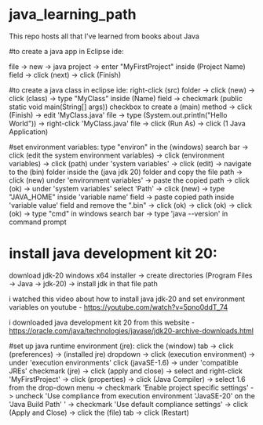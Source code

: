 # java_learning_path
This repo hosts all that I've learned from books about Java

#to create a java app in Eclipse ide:

file -> new -> java project -> enter "MyFirstProject" inside (Project Name) field -> click (next) -> click (Finish)


#to create a java class in eclipse ide:
right-click (src) folder -> click (new) -> click (class) -> type "MyClass" inside (Name) field -> checkmark (public static void main(String[] args)) checkbox to create a (main) method -> click (Finish) -> edit 'MyClass.java' file -> type (System.out.println("Hello World")) -> right-click 'MyClass.java' file -> click (Run As) -> click (1 Java Application)


#set environment variables:
type "environ" in the (windows) search bar -> click (edit the system environment variables) -> click (environment variables) -> click (path) under 'system variables' -> click (edit) -> navigate to the (bin) folder inside the (java jdk 20) folder and copy the file path -> click (new) under 'environment variables' -> paste the copied path -> click (ok) -> under 'system variables' select 'Path' -> click (new) -> type "JAVA_HOME" inside 'variable name' field -> paste copied path inside 'variable value' field and remove the ".bin" -> click (ok) -> click (ok) -> click (ok) -> type "cmd" in windows search bar -> type 'java --version' in command prompt


# install java development kit 20:
download jdk-20 windows x64 installer -> create directories (Program Files -> Java -> jdk-20) -> install jdk in that file path


i watched this video about how to install java jdk-20 and set environment variables on youtube - https://youtube.com/watch?v=5pno0ddT_74


i downloaded java development kit 20 from this website - https://oracle.com/java/technologies/javase/jdk20-archive-downloads.html


#set up java runtime environment (jre):
click the (window) tab -> click (preferences) -> (installed jre) dropdown -> click (execution environment) -> under 'execution environments' click (javaSE-1.6) -> under 'compatible JREs' checkmark (jre) -> click (apply and close) -> select and right-click 'MyFirstProject' -> click (properties) -> click (Java Compiler) -> select 1.6 from the drop-down menu -> checkmark 'Enable project specific settings' -> uncheck 'Use compliance from execution environment 'JavaSE-20' on the 'Java Build Path' ' -> checkmark 'Use default compliance settings' -> click (Apply and Close) -> click the (file) tab -> click (Restart)